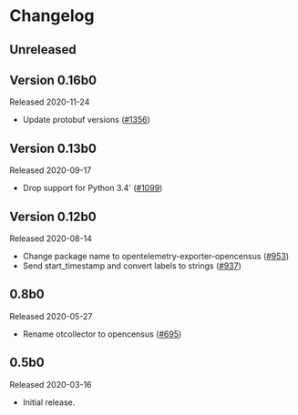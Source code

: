 # Changelog

## Unreleased

## Version 0.16b0

Released 2020-11-24

- Update protobuf versions
  ([#1356](https://github.com/open-telemetry/opentelemetry-python/pull/1356))

## Version 0.13b0

Released 2020-09-17

- Drop support for Python 3.4'
  ([#1099](https://github.com/open-telemetry/opentelemetry-python/pull/1099))

## Version 0.12b0

Released 2020-08-14

- Change package name to opentelemetry-exporter-opencensus
  ([#953](https://github.com/open-telemetry/opentelemetry-python/pull/953))
- Send start_timestamp and convert labels to strings
  ([#937](https://github.com/open-telemetry/opentelemetry-python/pull/937))

## 0.8b0

Released 2020-05-27

- Rename otcollector to opencensus
  ([#695](https://github.com/open-telemetry/opentelemetry-python/pull/695))

## 0.5b0

Released 2020-03-16

- Initial release.
